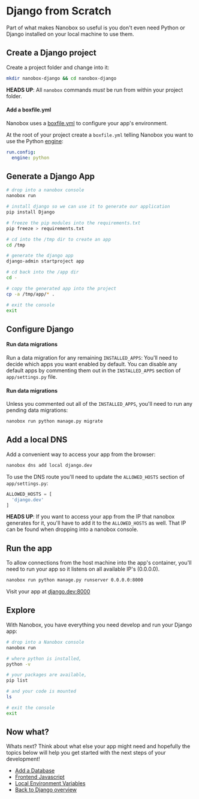 # Django from Scratch
Part of what makes Nanobox so useful is you don't even need Python or Django installed on your local machine to use them.

## Create a Django project
Create a project folder and change into it:

```bash
mkdir nanobox-django && cd nanobox-django
```

**HEADS UP**: All `nanobox` commands *must* be run from within your project folder.

#### Add a boxfile.yml
Nanobox uses a <a href="https://docs.nanobox.io/boxfile/" target="\_blank">boxfile.yml</a> to configure your app's environment.

At the root of your project create a `boxfile.yml` telling Nanobox you want to use the Python <a href="https://docs.nanobox.io/engines/" target="\_blank">engine</a>:

```yaml
run.config:
  engine: python
```

## Generate a Django App

```bash
# drop into a nanobox console
nanobox run

# install django so we can use it to generate our application
pip install Django

# freeze the pip modules into the requirements.txt
pip freeze > requirements.txt

# cd into the /tmp dir to create an app
cd /tmp

# generate the django app
django-admin startproject app

# cd back into the /app dir
cd -

# copy the generated app into the project
cp -a /tmp/app/* .

# exit the console
exit
```

## Configure Django

#### Run data migrations
Run a data migration for any remaining `INSTALLED_APPS`:
You'll need to decide which apps you want enabled by default. You can disable any default apps by commenting them out in the `INSTALLED_APPS` section of `app/settings.py` file.

#### Run data migrations
Unless you commented out all of the `INSTALLED_APPS`, you'll need to run any pending data migrations:

```bash
nanobox run python manage.py migrate
```

## Add a local DNS
Add a convenient way to access your app from the browser:

```bash
nanobox dns add local django.dev
```

To use the DNS route you'll need to update the `ALLOWED_HOSTS` section of `app/settings.py`:

```python
ALLOWED_HOSTS = [
  'django.dev'
]
```

**HEADS UP**: If you want to access your app from the IP that nanobox generates for it, you'll have to add it to the `ALLOWED_HOSTS` as well. That IP can be found when dropping into a nanobox console.

## Run the app
To allow connections from the host machine into the app's container, you'll need to run your app so it listens on all available IP's (0.0.0.0).

```bash
nanobox run python manage.py runserver 0.0.0.0:8000
```

Visit your app at <a href="http://django.dev:8000" target="\_blank">django.dev:8000</a>

## Explore
With Nanobox, you have everything you need develop and run your Django app:

```bash
# drop into a Nanobox console
nanobox run

# where python is installed,
python -v

# your packages are available,
pip list

# and your code is mounted
ls

# exit the console
exit
```

## Now what?
Whats next? Think about what else your app might need and hopefully the topics below will help you get started with the next steps of your development!

* [Add a Database](/python/django/add-a-database)
* [Frontend Javascript](/python/django/frontend-javascript)
* [Local Environment Variables](/python/django/local-evars)
* [Back to Django overview](/python/django)
